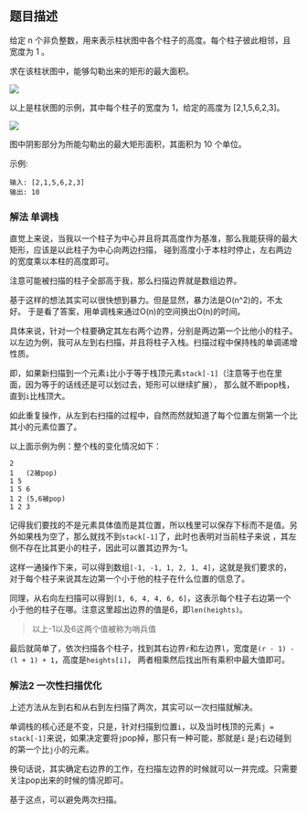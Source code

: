 ## 题目描述
给定 n 个非负整数，用来表示柱状图中各个柱子的高度。每个柱子彼此相邻，且宽度为 1 。

求在该柱状图中，能够勾勒出来的矩形的最大面积。

![](https://assets.leetcode-cn.com/aliyun-lc-upload/uploads/2018/10/12/histogram.png)

以上是柱状图的示例，其中每个柱子的宽度为 1，给定的高度为 [2,1,5,6,2,3]。

![](https://assets.leetcode-cn.com/aliyun-lc-upload/uploads/2018/10/12/histogram_area.png)

图中阴影部分为所能勾勒出的最大矩形面积，其面积为 10 个单位。

示例:
```
输入: [2,1,5,6,2,3]
输出: 10
```

### 解法 单调栈
直觉上来说，当我以一个柱子为中心并且将其高度作为基准，那么我能获得的最大矩形，应该是以此柱子为中心向两边扫描，
碰到高度小于本柱时停止，左右两边的宽度乘以本柱的高度即可。

注意可能被扫描的柱子全部高于我，那么扫描边界就是数组边界。

基于这样的想法其实可以很快想到暴力。但是显然，暴力法是O(n^2)的，不太好。
于是看了答案，用单调栈来通过O(n)的空间换出O(n)的时间。

具体来说，针对一个柱要确定其左右两个边界，分别是两边第一个比他小的柱子。
以左边为例，我可从左到右扫描，并且将柱子入栈。扫描过程中保持栈的单调递增性质。

即，如果新扫描到一个元素`i`比小于等于栈顶元素`stack[-1]`（注意等于也在里面，因为等于的话线还是可以划过去，矩形可以继续扩展），
那么就不断pop栈，直到`i`比栈顶大。

如此重复操作，从左到右扫描的过程中，自然而然就知道了每个位置左侧第一个比其小的元素位置了。

以上面示例为例：整个栈的变化情况如下：
```text
2
1   (2被pop)
1 5
1 5 6
1 2 (5,6被pop)
1 2 3
```

记得我们要找的不是元素具体值而是其位置，所以栈里可以保存下标而不是值。另外如果栈为空了，那么就找不到`stack[-1]`了，此时也表明对当前柱子来说
，其左侧不存在比其更小的柱子，因此可以置其边界为-1。

这样一通操作下来，可以得到数组`[-1, -1, 1, 2, 1, 4]`，这就是我们要求的，对于每个柱子来说其左边第一个小于他的柱子在什么位置的信息了。

同理，从右向左扫描可以得到`[1, 6, 4, 4, 6, 6]`，这表示每个柱子右边第一个小于他的柱子在哪。注意这里超出边界的值是6，即`len(heights)`。

>以上-1以及6这两个值被称为哨兵值

最后就简单了，依次扫描各个柱子，找到其右边界`r`和左边界`l`，宽度是`(r - 1) - (l + 1) + 1`，高度是`heights[i]`，
两者相乘然后找出所有乘积中最大值即可。

### 解法2 一次性扫描优化
上述方法从左到右和从右到左扫描了两次，其实可以一次扫描就解决。

单调栈的核心还是不变，只是，针对扫描到位置`i`，以及当时栈顶的元素`j = stack[-1]`来说，如果决定要将`j`pop掉，那只有一种可能，那就是`i`
是`j`右边碰到的第一个比`j`小的元素。

换句话说，其实确定右边界的工作，在扫描左边界的时候就可以一并完成。只需要关注pop出来的时候的情况即可。

基于这点，可以避免两次扫描。